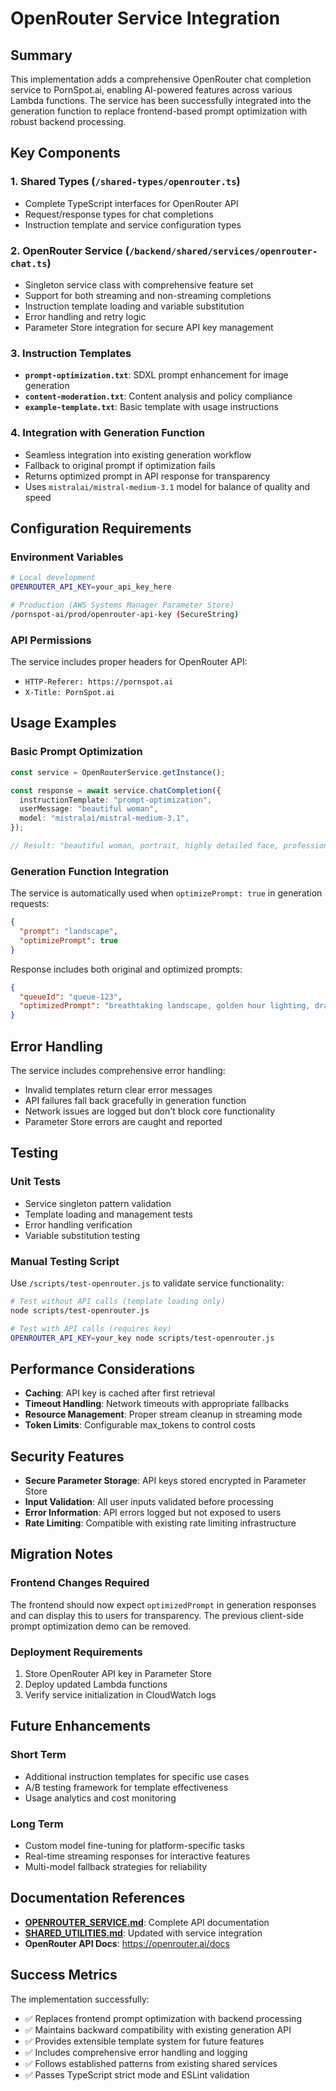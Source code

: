 # OpenRouter Service Integration

## Summary

This implementation adds a comprehensive OpenRouter chat completion service to PornSpot.ai, enabling AI-powered features across various Lambda functions. The service has been successfully integrated into the generation function to replace frontend-based prompt optimization with robust backend processing.

## Key Components

### 1. Shared Types (`/shared-types/openrouter.ts`)
- Complete TypeScript interfaces for OpenRouter API
- Request/response types for chat completions
- Instruction template and service configuration types

### 2. OpenRouter Service (`/backend/shared/services/openrouter-chat.ts`)
- Singleton service class with comprehensive feature set
- Support for both streaming and non-streaming completions
- Instruction template loading and variable substitution
- Error handling and retry logic
- Parameter Store integration for secure API key management

### 3. Instruction Templates
- **`prompt-optimization.txt`**: SDXL prompt enhancement for image generation
- **`content-moderation.txt`**: Content analysis and policy compliance
- **`example-template.txt`**: Basic template with usage instructions

### 4. Integration with Generation Function
- Seamless integration into existing generation workflow
- Fallback to original prompt if optimization fails
- Returns optimized prompt in API response for transparency
- Uses `mistralai/mistral-medium-3.1` model for balance of quality and speed

## Configuration Requirements

### Environment Variables
```bash
# Local development
OPENROUTER_API_KEY=your_api_key_here

# Production (AWS Systems Manager Parameter Store)
/pornspot-ai/prod/openrouter-api-key (SecureString)
```

### API Permissions
The service includes proper headers for OpenRouter API:
- `HTTP-Referer: https://pornspot.ai`
- `X-Title: PornSpot.ai`

## Usage Examples

### Basic Prompt Optimization
```typescript
const service = OpenRouterService.getInstance();

const response = await service.chatCompletion({
  instructionTemplate: "prompt-optimization",
  userMessage: "beautiful woman",
  model: "mistralai/mistral-medium-3.1",
});

// Result: "beautiful woman, portrait, highly detailed face, professional photography..."
```

### Generation Function Integration
The service is automatically used when `optimizePrompt: true` in generation requests:

```json
{
  "prompt": "landscape",
  "optimizePrompt": true
}
```

Response includes both original and optimized prompts:
```json
{
  "queueId": "queue-123",
  "optimizedPrompt": "breathtaking landscape, golden hour lighting, dramatic sky..."
}
```

## Error Handling

The service includes comprehensive error handling:
- Invalid templates return clear error messages
- API failures fall back gracefully in generation function
- Network issues are logged but don't block core functionality
- Parameter Store errors are caught and reported

## Testing

### Unit Tests
- Service singleton pattern validation
- Template loading and management tests
- Error handling verification
- Variable substitution testing

### Manual Testing Script
Use `/scripts/test-openrouter.js` to validate service functionality:
```bash
# Test without API calls (template loading only)
node scripts/test-openrouter.js

# Test with API calls (requires key)
OPENROUTER_API_KEY=your_key node scripts/test-openrouter.js
```

## Performance Considerations

- **Caching**: API key is cached after first retrieval
- **Timeout Handling**: Network timeouts with appropriate fallbacks
- **Resource Management**: Proper stream cleanup in streaming mode
- **Token Limits**: Configurable max_tokens to control costs

## Security Features

- **Secure Parameter Storage**: API keys stored encrypted in Parameter Store
- **Input Validation**: All user inputs validated before processing
- **Error Information**: API errors logged but not exposed to users
- **Rate Limiting**: Compatible with existing rate limiting infrastructure

## Migration Notes

### Frontend Changes Required
The frontend should now expect `optimizedPrompt` in generation responses and can display this to users for transparency. The previous client-side prompt optimization demo can be removed.

### Deployment Requirements
1. Store OpenRouter API key in Parameter Store
2. Deploy updated Lambda functions
3. Verify service initialization in CloudWatch logs

## Future Enhancements

### Short Term
- Additional instruction templates for specific use cases
- A/B testing framework for template effectiveness
- Usage analytics and cost monitoring

### Long Term
- Custom model fine-tuning for platform-specific tasks
- Real-time streaming responses for interactive features
- Multi-model fallback strategies for reliability

## Documentation References

- **[OPENROUTER_SERVICE.md](./OPENROUTER_SERVICE.md)**: Complete API documentation
- **[SHARED_UTILITIES.md](./SHARED_UTILITIES.md)**: Updated with service integration
- **OpenRouter API Docs**: https://openrouter.ai/docs

## Success Metrics

The implementation successfully:
- ✅ Replaces frontend prompt optimization with backend processing
- ✅ Maintains backward compatibility with existing generation API
- ✅ Provides extensible template system for future features
- ✅ Includes comprehensive error handling and logging
- ✅ Follows established patterns from existing shared services
- ✅ Passes TypeScript strict mode and ESLint validation
